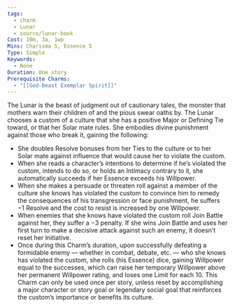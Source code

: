 ```yaml
---
tags:
  - charm
  - Lunar
  - source/lunar-book
Cost: 10m, 3a, 1wp
Mins: Charisma 5, Essence 5
Type: Simple
Keywords:
  - None
Duration: One story
Prerequisite Charms:
  - "[[God-Beast Exemplar Spirit]]"
---
```

The Lunar is the beast of judgment out of cautionary tales, the monster that mothers warn their children of and the pious swear oaths by. The Lunar chooses a custom of a culture that she has a positive Major or Defining Tie toward, or that her Solar mate rules. She embodies divine punishment against those who break it, gaining the following: 
-  She doubles Resolve bonuses from her Ties to the culture or to her Solar mate against influence that would cause her to violate the custom. 
-  When she reads a character’s intentions to determine if he’s violated the custom, intends to do so, or holds an Intimacy contrary to it, she automatically succeeds if her Essence exceeds his Willpower. 
-  When she makes a persuade or threaten roll against a member of the culture she knows has violated the custom to convince him to remedy the consequences of his transgression or face punishment, he suffers −1 Resolve and the cost to resist is increased by one Willpower. 
-  When enemies that she knows have violated the custom roll Join Battle against her, they suffer a −3 penalty. If she wins Join Battle and uses her first turn to make a decisive attack against such an enemy, it doesn’t reset her Initiative. 
-  Once during this Charm’s duration, upon successfully defeating a formidable enemy — whether in combat, debate, etc. — who she knows has violated the custom, she rolls (his Essence) dice, gaining Willpower equal to the successes, which can raise her temporary Willpower above her permanent Willpower rating, and loses one Limit for each 10. This Charm can only be used once per story, unless reset by accomplishing a major character or story goal or legendary social goal that reinforces the custom’s importance or benefits its culture. 
